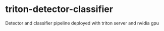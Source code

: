 # triton-detector-classifier
Detector and classifier pipeline deployed with triton server and nvidia gpu
